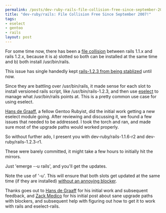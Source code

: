 ```yaml
--- 
permalink: /posts/dev-ruby-rails-file-collision-free-since-september-2007.html
title: "dev-ruby/rails: File Collision Free Since September 2007!"
tags: 
- eselect
- gentoo
- rails
layout: post
---
```

For some time now, there has been a [file collision](https://bugs.gentoo.org/show_bug.cgi?id=156092) between rails 1.1.x and rails 1.2.x, because it is a) slotted so both can be installed at the same time and b) both install /usr/bin/rails.

This issue has single handedly kept [rails-1.2.3 from being stablized](https://bugs.gentoo.org/show_bug.cgi?id=177209) until now.

Since they are battling over /usr/bin/rails, it made sense for each slot to install versioned rails script, like /usr/bin/rails-1.2.3, and then use [eselect](http://www.gentoo.org/proj/en/eselect/) to manage what /usr/bin/rails points at. This is a pretty common use case for using eselect.

[Hans de Graaff](http://moving-innovations.com/blog/), a fellow Gentoo Rubyist, did the initial work getting a new eselect module going. After reviewing and discussing it, we found a few issues that needed to be addressed. I took the torch and ran, and made sure most of the upgrade paths would worked properly.

So without further ado, I present you with dev-ruby/rails-1.1.6-r2 and dev-ruby/rails-1.2.3-r1.

These were barely committed, it might take a few hours to initially hit the mirrors.

Just 'emerge --u rails', and you'll get the updates.

Note the use of '-u'. This will ensure that both slots get updated at the same time (if they are installed) [without an annoying blocker](http://planet.gentoo.org/developers/zmedico/2007/08/19/using_blockers_to_adjust_merge_order).

Thanks goes out to [Hans de Graaff](http://moving-innovations.com/blog/) for his initial work and subsequent feedback, and [Zack Medico](http://planet.gentoo.org/developers/zmedico.php) for his initial post about sane upgrade paths with blockers, and subsequent help with figuring out how to get it to work with rails and eselect-rails.
